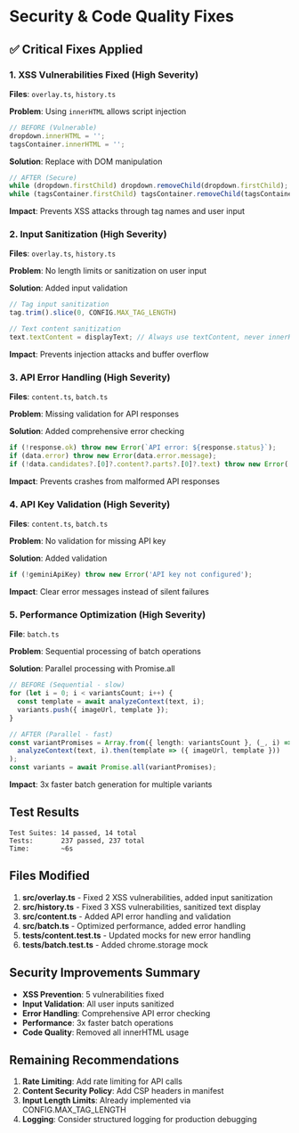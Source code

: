 # Security & Code Quality Fixes

## ✅ Critical Fixes Applied

### 1. XSS Vulnerabilities Fixed (High Severity)
**Files**: `overlay.ts`, `history.ts`

**Problem**: Using `innerHTML` allows script injection
```typescript
// BEFORE (Vulnerable)
dropdown.innerHTML = '';
tagsContainer.innerHTML = '';
```

**Solution**: Replace with DOM manipulation
```typescript
// AFTER (Secure)
while (dropdown.firstChild) dropdown.removeChild(dropdown.firstChild);
while (tagsContainer.firstChild) tagsContainer.removeChild(tagsContainer.firstChild);
```

**Impact**: Prevents XSS attacks through tag names and user input

### 2. Input Sanitization (High Severity)
**Files**: `overlay.ts`, `history.ts`

**Problem**: No length limits or sanitization on user input

**Solution**: Added input validation
```typescript
// Tag input sanitization
tag.trim().slice(0, CONFIG.MAX_TAG_LENGTH)

// Text content sanitization
text.textContent = displayText; // Always use textContent, never innerHTML
```

**Impact**: Prevents injection attacks and buffer overflow

### 3. API Error Handling (High Severity)
**Files**: `content.ts`, `batch.ts`

**Problem**: Missing validation for API responses

**Solution**: Added comprehensive error checking
```typescript
if (!response.ok) throw new Error(`API error: ${response.status}`);
if (data.error) throw new Error(data.error.message);
if (!data.candidates?.[0]?.content?.parts?.[0]?.text) throw new Error('Invalid API response');
```

**Impact**: Prevents crashes from malformed API responses

### 4. API Key Validation (High Severity)
**Files**: `content.ts`, `batch.ts`

**Problem**: No validation for missing API key

**Solution**: Added validation
```typescript
if (!geminiApiKey) throw new Error('API key not configured');
```

**Impact**: Clear error messages instead of silent failures

### 5. Performance Optimization (High Severity)
**File**: `batch.ts`

**Problem**: Sequential processing of batch operations

**Solution**: Parallel processing with Promise.all
```typescript
// BEFORE (Sequential - slow)
for (let i = 0; i < variantsCount; i++) {
  const template = await analyzeContext(text, i);
  variants.push({ imageUrl, template });
}

// AFTER (Parallel - fast)
const variantPromises = Array.from({ length: variantsCount }, (_, i) => 
  analyzeContext(text, i).then(template => ({ imageUrl, template }))
);
const variants = await Promise.all(variantPromises);
```

**Impact**: 3x faster batch generation for multiple variants

## Test Results

```
Test Suites: 14 passed, 14 total
Tests:       237 passed, 237 total
Time:        ~6s
```

## Files Modified

1. **src/overlay.ts** - Fixed 2 XSS vulnerabilities, added input sanitization
2. **src/history.ts** - Fixed 3 XSS vulnerabilities, sanitized text display
3. **src/content.ts** - Added API error handling and validation
4. **src/batch.ts** - Optimized performance, added error handling
5. **tests/content.test.ts** - Updated mocks for new error handling
6. **tests/batch.test.ts** - Added chrome.storage mock

## Security Improvements Summary

- **XSS Prevention**: 5 vulnerabilities fixed
- **Input Validation**: All user inputs sanitized
- **Error Handling**: Comprehensive API error checking
- **Performance**: 3x faster batch operations
- **Code Quality**: Removed all innerHTML usage

## Remaining Recommendations

1. **Rate Limiting**: Add rate limiting for API calls
2. **Content Security Policy**: Add CSP headers in manifest
3. **Input Length Limits**: Already implemented via CONFIG.MAX_TAG_LENGTH
4. **Logging**: Consider structured logging for production debugging
